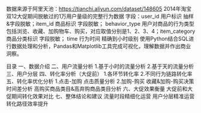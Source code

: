 数据来源于阿里天池：https://tianchi.aliyun.com/dataset/148605
2014年淘宝双12大促期间脱敏过的1万用户量级的完整行为数据
字段：user_id 用户标识 抽样&字段脱敏；item_id 商品标识 字段脱敏； behavior_type 用户对商品的行为类型 包括浏览、收藏、加购物车、购买，对应取值分别是1、2、3、4；item_category 商品分类标识 字段脱敏； time 行为时间 精确到小时级别
使用Python结合SQL进行数据处理和分析，Pandas和Matplotlib工具完成可视化，理解数据并作出商业洞察。

目录
一、数据介绍
二、用户流量分析
  1.基于小时的流量分析
  2.基于天的流量分析
三、用户分层
四、转化率分析（大促前）
  1.各环节转化率
  2.不同行为链路转化率
五、转化率优化分析
  1.点击-加购
    点击质量分析
  2.加购-购买
    收藏&加购-购买决策时间差分析
    高购买商品类目&高弃购商品类目分析
六、大促效果衡量
    大促前和大促期间转化效果对比
七、整体结论和建议
  流量时段精细化运营
  用户分层精准运营
  转化路径效率提升


  

